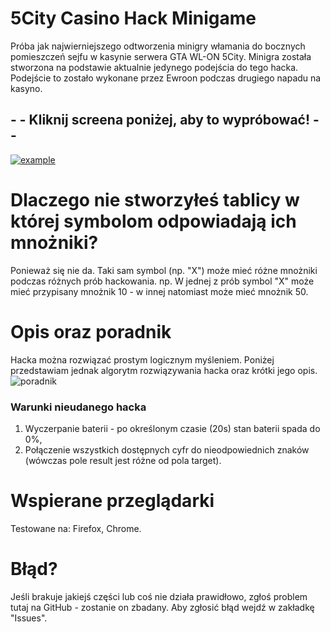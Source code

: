# 5City Casino Hack Minigame

Próba jak najwierniejszego odtworzenia minigry włamania do bocznych pomieszczeń sejfu w kasynie serwera GTA WL-ON 5City.
Minigra została stworzona na podstawie aktualnie jedynego podejścia do tego hacka. Podejście to zostało wykonane przez Ewroon podczas drugiego napadu na kasyno.
## - - Kliknij screena poniżej, aby to wypróbować! - - 

[![example](https://user-images.githubusercontent.com/90990679/133932960-32db9b91-c72f-4c73-aef3-69b07a6439a0.png)](https://deemor.github.io/minigameVolt/)

# Dlaczego nie stworzyłeś tablicy w której symbolom odpowiadają ich mnożniki?
Ponieważ się nie da.
Taki sam symbol (np. "X") może mieć różne mnożniki podczas różnych prób hackowania.
np. 
W jednej z prób symbol "X" może mieć przypisany mnożnik 10 - w innej natomiast może mieć mnożnik 50.

# Opis oraz poradnik
Hacka można rozwiązać prostym logicznym myśleniem. Poniżej przedstawiam jednak algorytm rozwiązywania hacka oraz krótki jego opis.
![poradnik](https://user-images.githubusercontent.com/90990679/133933206-731f7a9b-d8be-4e49-853e-fd838f43bbf1.png)

### Warunki nieudanego hacka 
1. Wyczerpanie baterii - po określonym czasie (20s) stan baterii spada do 0%,
2. Połączenie wszystkich dostępnych cyfr do nieodpowiednich znaków (wówczas pole result jest różne od pola target).

# Wspierane przeglądarki
Testowane na: Firefox, Chrome.

# Błąd?
Jeśli brakuje jakiejś części lub coś nie działa prawidłowo, zgłoś problem tutaj na GitHub - zostanie on zbadany.
Aby zgłosić błąd wejdź w zakładkę "Issues".
